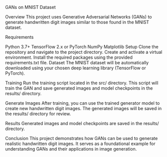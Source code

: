 GANs on MNIST Dataset


Overview
This project uses Generative Adversarial Networks (GANs) to generate handwritten digit images similar to those found in the MNIST dataset.

Requirements

Python 3.7+
TensorFlow 2.x or PyTorch
NumPy
Matplotlib
Setup
Clone the repository and navigate to the project directory.
Create and activate a virtual environment.
Install the required packages using the provided requirements.txt file.
Dataset
The MNIST dataset will be automatically downloaded using your chosen deep learning library (TensorFlow or PyTorch).

Training
Run the training script located in the src/ directory. This script will train the GAN and save generated images and model checkpoints in the results/ directory.

Generate Images
After training, you can use the trained generator model to create new handwritten digit images. The generated images will be saved in the results/ directory for review.

Results
Generated images and model checkpoints are saved in the results/ directory.

Conclusion
This project demonstrates how GANs can be used to generate realistic handwritten digit images. It serves as a foundational example for understanding GANs and their applications in image generation.

